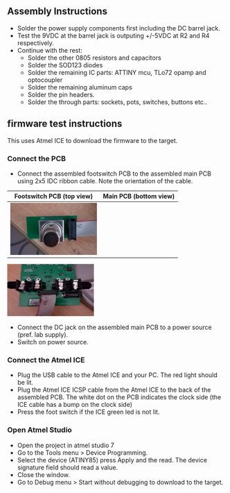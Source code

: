 
## Assembly Instructions

- Solder the power supply components first including the DC barrel jack. 
- Test the 9VDC at the barrel jack is outputing +/-5VDC at R2 and R4 respectively.
- Continue with the rest:
  - Solder the other 0805 resistors and capacitors
  - Solder the SOD123 diodes
  - Solder the remaining IC parts: ATTINY mcu, TLo72 opamp and optocoupler
  - Solder the remaining aluminum caps
  - Solder the pin headers.
  - Solder the through parts: sockets, pots, switches, buttons etc..

## firmware test instructions

This uses Atmel ICE to download the firmware to the target. 

### Connect the PCB

- Connect the assembled footswitch PCB to the assembled main PCB using 2x5 IDC ribbon cable. 
Note the orientation of the cable.

|Footswitch PCB (top view)| Main PCB (bottom view) |
|:-----------------------:|:----------------------:|
| <img src="docs/AtomizerIDC1.jpg" alt="footswitch pcb text" width="200" height="120"> |
 <img src="docs/AtomizerIDC2.jpg" alt="main pcb" width="200" height="120">


- Connect the DC jack on the assembled main PCB to a power source (pref. lab supply). 
- Switch on power source.

### Connect the Atmel ICE

- Plug the USB cable to the Atmel ICE and your PC. The red light should be lit.
- Plug the Atmel ICE ICSP cable from the Atmel ICE to the back of the assembled PCB. 
The white dot on the PCB indicates the clock side (the ICE cable has a bump on the clock side)
-  Press the foot switch if the ICE green led is not lit.

### Open Atmel Studio

- Open the project in atmel studio 7
- Go to the Tools menu > Device Programming. 
- Select the device (ATINY85) press Apply and the read. The device signature field should read a value.
- Close the window. 
- Go to Debug menu > Start without debugging to download to the target. 
